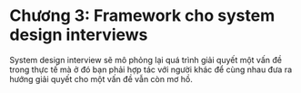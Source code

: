 # Chương 3: Framework cho system design interviews

System design interview sẽ mô phỏng lại quá trình giải quyết một vấn đề trong thực tế mà ở đó bạn phải hợp tác với người khác để cùng nhau đưa ra hướng giải quyết cho một vấn đề vẫn còn mơ hồ.
